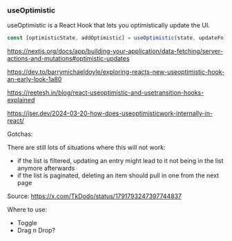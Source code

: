### useOptimistic

useOptimistic is a React Hook that lets you optimistically update the UI.

```ts
const [optimisticState, addOptimistic] = useOptimistic(state, updateFn);
```

https://nextjs.org/docs/app/building-your-application/data-fetching/server-actions-and-mutations#optimistic-updates

https://dev.to/barrymichaeldoyle/exploring-reacts-new-useoptimistic-hook-an-early-look-1a80

https://reetesh.in/blog/react-useoptimistic-and-usetransition-hooks-explained

https://jser.dev/2024-03-20-how-does-useoptimisticwork-internally-in-react/

Gotchas:

There are still lots of situations where this will not work:

- if the list is filtered, updating an entry might lead to it not being in the list anymore afterwards
- if the list is paginated, deleting an item should pull in one from the next page

Source: https://x.com/TkDodo/status/1791793247397744837

Where to use:

- Toggle
- Drag n Drop?
